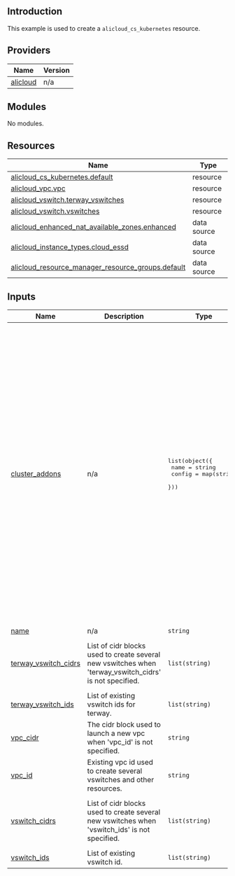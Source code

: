 ## Introduction

This example is used to create a `alicloud_cs_kubernetes` resource.

<!-- BEGIN_TF_DOCS -->
## Providers

| Name | Version |
|------|---------|
| <a name="provider_alicloud"></a> [alicloud](#provider\_alicloud) | n/a |

## Modules

No modules.

## Resources

| Name | Type |
|------|------|
| [alicloud_cs_kubernetes.default](https://registry.terraform.io/providers/aliyun/alicloud/latest/docs/resources/cs_kubernetes) | resource |
| [alicloud_vpc.vpc](https://registry.terraform.io/providers/aliyun/alicloud/latest/docs/resources/vpc) | resource |
| [alicloud_vswitch.terway_vswitches](https://registry.terraform.io/providers/aliyun/alicloud/latest/docs/resources/vswitch) | resource |
| [alicloud_vswitch.vswitches](https://registry.terraform.io/providers/aliyun/alicloud/latest/docs/resources/vswitch) | resource |
| [alicloud_enhanced_nat_available_zones.enhanced](https://registry.terraform.io/providers/aliyun/alicloud/latest/docs/data-sources/enhanced_nat_available_zones) | data source |
| [alicloud_instance_types.cloud_essd](https://registry.terraform.io/providers/aliyun/alicloud/latest/docs/data-sources/instance_types) | data source |
| [alicloud_resource_manager_resource_groups.default](https://registry.terraform.io/providers/aliyun/alicloud/latest/docs/data-sources/resource_manager_resource_groups) | data source |

## Inputs

| Name | Description | Type | Default | Required |
|------|-------------|------|---------|:--------:|
| <a name="input_cluster_addons"></a> [cluster\_addons](#input\_cluster\_addons) | n/a | <pre>list(object({<br>    name   = string<br>    config = map(string)<br>  }))</pre> | <pre>[<br>  {<br>    "config": {},<br>    "name": "terway-eniip"<br>  },<br>  {<br>    "config": {},<br>    "name": "csi-plugin"<br>  },<br>  {<br>    "config": {},<br>    "name": "csi-provisioner"<br>  },<br>  {<br>    "config": {<br>      "IngressDashboardEnabled": "true"<br>    },<br>    "name": "logtail-ds"<br>  },<br>  {<br>    "config": {<br>      "IngressSlbNetworkType": "internet"<br>    },<br>    "name": "nginx-ingress-controller"<br>  },<br>  {<br>    "config": {},<br>    "name": "arms-prometheus"<br>  },<br>  {<br>    "config": {<br>      "sls_project_name": ""<br>    },<br>    "name": "ack-node-problem-detector"<br>  }<br>]</pre> | no |
| <a name="input_name"></a> [name](#input\_name) | n/a | `string` | `"tf-kubernetes-example"` | no |
| <a name="input_terway_vswitch_cidrs"></a> [terway\_vswitch\_cidrs](#input\_terway\_vswitch\_cidrs) | List of cidr blocks used to create several new vswitches when 'terway\_vswitch\_cidrs' is not specified. | `list(string)` | <pre>[<br>  "10.4.0.0/16",<br>  "10.5.0.0/16",<br>  "10.6.0.0/16"<br>]</pre> | no |
| <a name="input_terway_vswitch_ids"></a> [terway\_vswitch\_ids](#input\_terway\_vswitch\_ids) | List of existing vswitch ids for terway. | `list(string)` | `[]` | no |
| <a name="input_vpc_cidr"></a> [vpc\_cidr](#input\_vpc\_cidr) | The cidr block used to launch a new vpc when 'vpc\_id' is not specified. | `string` | `"10.0.0.0/8"` | no |
| <a name="input_vpc_id"></a> [vpc\_id](#input\_vpc\_id) | Existing vpc id used to create several vswitches and other resources. | `string` | `""` | no |
| <a name="input_vswitch_cidrs"></a> [vswitch\_cidrs](#input\_vswitch\_cidrs) | List of cidr blocks used to create several new vswitches when 'vswitch\_ids' is not specified. | `list(string)` | <pre>[<br>  "10.1.0.0/16",<br>  "10.2.0.0/16",<br>  "10.3.0.0/16"<br>]</pre> | no |
| <a name="input_vswitch_ids"></a> [vswitch\_ids](#input\_vswitch\_ids) | List of existing vswitch id. | `list(string)` | `[]` | no |
<!-- END_TF_DOCS -->    